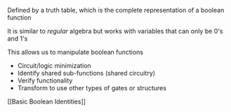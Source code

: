 Defined by a truth table, which is the complete representation of a boolean function

It is similar to *regular* algebra but works with variables that can only be 0's and 1's

This allows us to manipulate boolean functions
- Circuit/logic minimization
- Identify shared sub-functions (shared circuitry)
- Verify functionality
- Transform to use other types of gates or structures

[[Basic Boolean Identities]]

